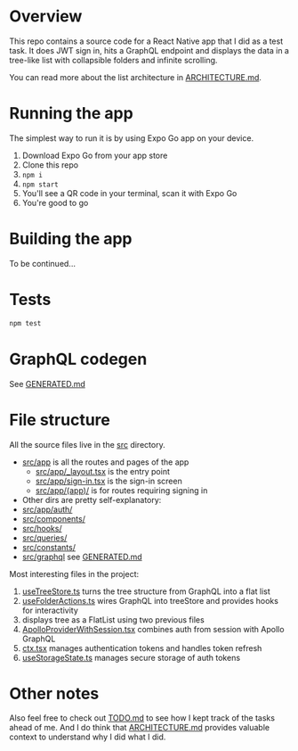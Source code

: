 # Overview

This repo contains a source code for a React Native app that I did as a test task.
It does JWT sign in, hits a GraphQL endpoint and displays the data in a tree-like list with collapsible folders and infinite scrolling.

You can read more about the list architecture in [ARCHITECTURE.md](/ARCHITECTURE.md).

# Running the app

The simplest way to run it is by using Expo Go app on your device.

1. Download Expo Go from your app store
1. Clone this repo
1. `npm i`
1. `npm start`
1. You'll see a QR code in your terminal, scan it with Expo Go
1. You're good to go

# Building the app
To be continued...

# Tests

```bash
npm test
```

# GraphQL codegen

See [GENERATED.md](/src/graphql/GENERATED.md)

# File structure

All the source files live in the [src](src/) directory.

- [src/app](/src/app/) is all the routes and pages of the app
    - [src/app/_layout.tsx](/src/app/_layout.tsx) is the entry point
    - [src/app/sign-in.tsx](/src/app/sign-in.tsx) is the sign-in screen
    - [src/app/(app)/](/src/app/(app)/) is for routes requiring signing in
- Other dirs are pretty self-explanatory:
- [src/app/auth/](/src/app/auth/)
- [src/components/](/src/components/)
- [src/hooks/](/src/hooks/)
- [src/queries/](/src/queries/)
- [src/constants/](/src/constants/)
- [src/graphql](/src/graphql) see [GENERATED.md](/src/graphql/GENERATED.md)

Most interesting files in the project:

1. [useTreeStore.ts](/src/hooks/useTreeStore.ts) turns the tree structure from GraphQL into a flat list
1. [useFolderActions.ts](/src/hooks/useFolderActions.ts) wires GraphQL into treeStore and provides hooks for interactivity
1. [](/src/components/TreeView.tsx) displays tree as a FlatList using two previous files
1. [ApolloProviderWithSession.tsx](/src/components/ApolloProviderWithSession.tsx) combines auth from session with Apollo GraphQL
1. [ctx.tsx](/src/auth/ctx.tsx) manages authentication tokens and handles token refresh
1. [useStorageState.ts](/src/auth/useStorageState.ts) manages secure storage of auth tokens

# Other notes

Also feel free to check out [TODO.md](/TODO.md) to see how I kept track of the tasks ahead of me. And I do think that [ARCHITECTURE.md](/ARCHITECTURE.md) provides valuable context to understand why I did what I did.
